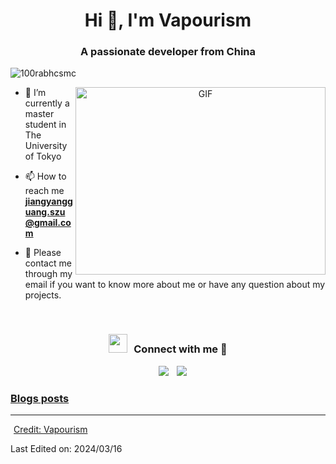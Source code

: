 <h1 align="center">Hi 👋, I'm Vapourism
<h3 align="center">A passionate developer from China</h3>

<p align="left"> <img src="https://komarev.com/ghpvc/?username=100rabhcsmc&label=Profile%20views&color=0e75b6&style=flat" alt="100rabhcsmc" /> </p>


<a target="_blank" align="center">
  <img align="right" top="500" height="300" width="400" alt="GIF" src="https://media.giphy.com/media/SWoSkN6DxTszqIKEqv/giphy.gif">
</a>

- 🔭 I’m currently a master student in The University of Tokyo

- 📫 How to reach me **jiangyangguang.szu@gmail.com**

- 📄 Please contact me through my email if you want to know more about me or have any question about my projects.
<br/>
<h3 align="center" > <img src="https://media.giphy.com/media/iY8CRBdQXODJSCERIr/giphy.gif" width="30" height="30" style="margin-right: 10px;">Connect with me 🤝 </h3>

<p align="center">

 <div align="center"  class="icons-social" style="margin-left: 10px;">
        <a style="margin-left: 10px;"  target="_blank" href="https://www.linkedin.com/in/vapourism/">
			<img src="https://img.icons8.com/doodle/40/000000/linkedin--v2.png"></a>
        <a style="margin-left: 10px;" target="_blank" href="https://github.com/Vapourism233">
		<img src="https://img.icons8.com/doodle/40/000000/github--v1.png"></a>
		<a style="margin-left: 5px;" target="_blank" href="https://github.com/Vapourism233">
      </div>

</p>

### Blogs posts

<!-- BLOG-POST-LIST:START -->


<!-- BLOG-POST-LIST:END -->

---

Credit: [Vapourism](https://github.com/Vapourism233/)

Last Edited on: 2024/03/16
